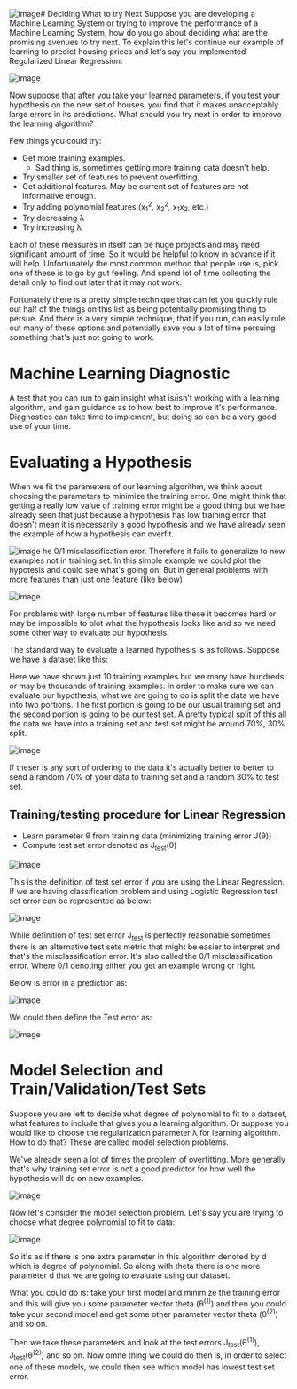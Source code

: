 ![image](https://github.com/vivekprm/coursera-ml/assets/2403660/c93ea8d6-c742-43ee-a49b-0ed56d80c573)# Deciding What to try Next
Suppose you are developing a Machine Learning System or trying to improve the performance of a Machine Learning System, how do you go about deciding what are the promising avenues to try next. To explain this let's continue our example of learning to predict housing prices and let's say you implemented Regularized Linear Regression.

![image](https://github.com/vivekprm/coursera-ml/assets/2403660/ff0e17fa-5c66-4b01-96d1-a977af0e0b74)

Now suppose that after you take your learned parameters, if you test your hypothesis on the new set of houses, you find that it makes unacceptably large errors in its predictions. What should you try next in order to improve the learning algorithm?

Few things you could try:
- Get more training examples.
  - Sad thing is, sometimes getting more training data doesn't help.
- Try smaller set of features to prevent overfitting.
- Get additional features. May be current set of features are not informative enough.
- Try adding polynomial features (x<sub>1</sub><sup>2</sup>, x<sub>2</sub><sup>2</sup>, x<sub>1</sub>x<sub>2</sub>, etc.)
- Try decreasing λ
- Try increasing λ

Each of these measures in itself can be huge projects and may need significant amount of time. So it would be helpful to know in advance if it will help.
Unfortunately the most common method that people use is, pick one of these is to go by gut feeling. And spend lot of time collecting the detail only to find out later that it may not work.

Fortunately there is a pretty simple technique that can let you quickly rule out half of the things on this list as being potentially promising thing to persue. And there is a very simple technique, that if you run, can easily rule out many of these options and potentially save you a lot of time persuing something that's just not going to work.

# Machine Learning Diagnostic
A test that you can run to gain insight what is/isn't working with a learning algorithm, and gain guidance as to how best to improve it's performance. Diagnostics can take time to implement, but doing so can be a very good use of your time.

# Evaluating a Hypothesis
When we fit the parameters of our learning algorithm, we think about choosing the parameters to minimize the training error. One might think that getting a really low value of training error might be a good thing but we hae already seen that just because a hypothesis has low training error that doesn't mean it is necessarily a good hypothesis and we have already seen the example of how a hypothesis can overfit.

![image](https://github.com/vivekprm/coursera-ml/assets/2403660/c30fd524-8a4a-44bc-87d6-aba57d04c7c1)
he 0/1 misclassification eror.
Therefore it fails to generalize to new examples not in training set. In this simple example we could plot the hypotesis and could see what's going on. But in general problems with more features than just one feature (like below)

![image](https://github.com/vivekprm/coursera-ml/assets/2403660/0bf6264a-ab09-42ab-9ef8-6e2e1f22c85f)

For problems with large number of features like these it becomes hard or may be impossible to plot what the hypothesis looks like and so we need some other way to evaluate our hypothesis.

The standard way to evaluate a learned hypothesis is as follows. Suppose we have a dataset like this:

Here we have shown just 10 training examples but we many have hundreds or may be thousands of training examples. In order to make sure we can evaluate our hypothesis, what we are going to do is split the data we have into two portions. The first portion is going to be our usual training set and the second portion is going to be our test set. A pretty typical split of this all the data we have into a training set and test set might be around 70%, 30% split.

![image](https://github.com/vivekprm/coursera-ml/assets/2403660/1c4e8629-03f9-4ad8-b577-f45c85d26cc2)

If theser is any sort of ordering to the data it's actually better to better to send a random 70% of your data to training set and a random 30% to test set.

## Training/testing procedure for Linear Regression
- Learn parameter θ from training data (minimizing training error J(θ))
- Compute test set error denoted as J<sub>test</sub>(θ)

![image](https://github.com/vivekprm/coursera-ml/assets/2403660/9566e254-7d56-4974-8334-fbe5290dfc8b)

This is the definition of test set error if you are using the Linear Regression. If we are having classification problem and using Logistic Regression test set error can be represented as below:

![image](https://github.com/vivekprm/coursera-ml/assets/2403660/1b8f12dd-19be-4fa2-bc93-49b96112e9f0)

While definition of test set error J<sub>test</sub> is perfectly reasonable sometimes there is an alternative test sets metric that might be easier to interpret and that's the misclassification error. It's also called the 0/1 misclassification error. Where 0/1 denoting either you get an example wrong or right.

Below is error in a prediction as:

![image](https://github.com/vivekprm/coursera-ml/assets/2403660/3d639d86-acd3-45ee-8f43-b2ebef87d81d)

We could then define the Test error as:

![image](https://github.com/vivekprm/coursera-ml/assets/2403660/396cf414-529b-45f6-8c7d-08f26b81cfcc)

# Model Selection and Train/Validation/Test Sets
Suppose you are left to decide what degree of polynomial to fit to a dataset, what features to include that gives you a learning algorithm. Or suppose you would like to choose the regularization parameter λ for learning algorithm. How to do that? These are called model selection problems.

We've already seen a lot of times the problem of overfitting. More generally that's why training set error is not a good predictor for how well the hypothesis will do on new examples.

![image](https://github.com/vivekprm/coursera-ml/assets/2403660/173f9e99-0d42-43bf-99c7-3aca17aeb962)

Now let's consider the model selection problem. Let's say you are trying to choose what degree polynomial to fit to data:

![image](https://github.com/vivekprm/coursera-ml/assets/2403660/fa50f36d-9c05-469d-b403-903117c91759)

So it's as if there is one extra parameter in this algorithm denoted by d which is degree of polynomial. So along with theta there is one more parameter d that we are going to evaluate using our dataset.

What you could do is: take your first model and minimize the training error and this will give you some parameter vector theta (θ<sup>(1)</sup>) and then you could take your second model and get some other parameter vector theta (θ<sup>(2)</sup>) and so on.

Then we take these parameters and look at the test errors J<sub>test</sub>(θ<sup>(1)</sup>), J<sub>test</sub>(θ<sup>(2)</sup>) and so on. Now omne thing we could do then  is, in order to select one of these models, we could then see which model has lowest test set error.
